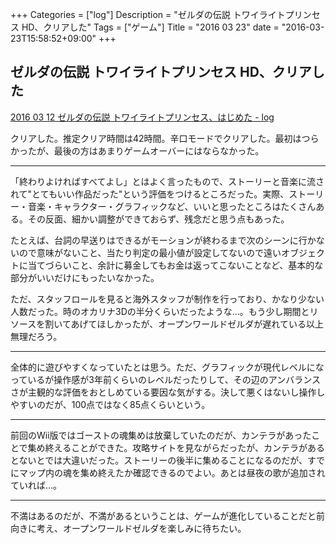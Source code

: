 +++
Categories = ["log"]
Description = "ゼルダの伝説 トワイライトプリンセス HD、クリアした"
Tags = ["ゲーム"]
Title = "2016 03 23"
date = "2016-03-23T15:58:52+09:00"
+++

## ゼルダの伝説 トワイライトプリンセス HD、クリアした
[2016 03 12 ゼルダの伝説 トワイライトプリンセス、はじめた - log](http://log.deprode.net/logs/2016-03-12/)

クリアした。推定クリア時間は42時間。辛口モードでクリアした。最初はつらかったが、最後の方はあまりゲームオーバーにはならなかった。

----

「終わりよければすべてよし」とはよく言ったもので、ストーリーと音楽に流されて"とてもいい作品だった"という評価をつけるところだった。実際、ストーリー・音楽・キャラクター・グラフィックなど、いいと思ったところはたくさんある。その反面、細かい調整ができておらず、残念だと思う点もあった。

たとえば、台詞の早送りはできるがモーションが終わるまで次のシーンに行かないので意味がないこと、当たり判定の最小値が設定してないので遠いオブジェクトに当てづらいこと、余計に募金してもお金は返ってこないことなど、基本的な部分がいいだけにもったいなかった。

ただ、スタッフロールを見ると海外スタッフが制作を行っており、かなり少ない人数だった。時のオカリナ3Dの半分くらいだったような…。もう少し期間とリソースを割いてあげてほしかったが、オープンワールドゼルダが遅れている以上無理だろう。

----

全体的に遊びやすくなっていたとは思う。ただ、グラフィックが現代レベルになっているが操作感が3年前くらいのレベルだったりして、その辺のアンバランスさが主観的な評価をおとしめている要因な気がする。決して悪くはないし操作しやすいのだが、100点ではなく85点くらいという。

----

前回のWii版ではゴーストの魂集めは放棄していたのだが、カンテラがあったことで集め終えることができた。攻略サイトを見ながらだったが、カンテラがあるとないとでは大違いだった。ストーリーの後半に集めることになるのだが、すでにマップ内の魂を集め終えたか確認できるのでよい。あとは昼夜の歌が追加されていれば…。

----

不満はあるのだが、不満があるということは、ゲームが進化していることだと前向きに考え、オープンワールドゼルダを楽しみに待ちたい。